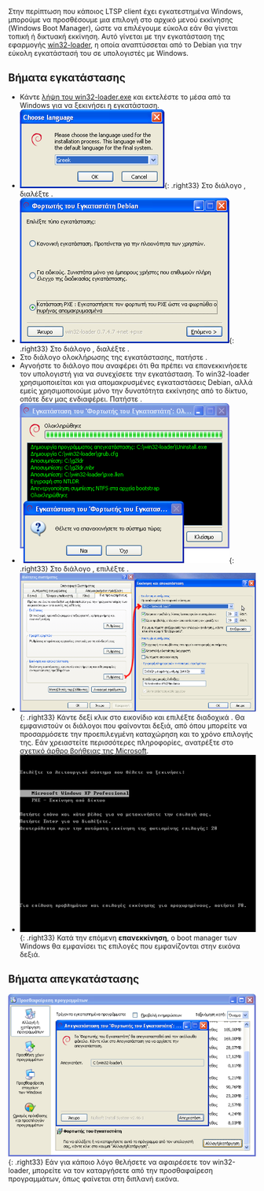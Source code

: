 Στην περίπτωση που κάποιος LTSP client έχει εγκατεστημένα Windows,
μπορούμε να προσθέσουμε μια επιλογή  στο αρχικό μενού εκκίνησης
(Windows Boot Manager), ώστε να επιλέγουμε εύκολα εάν θα γίνεται τοπική
ή δικτυακή εκκίνηση. Αυτό γίνεται με την εγκατάσταση της εφαρμογής
[win32-loader](https://en.wikipedia.org/wiki/Win32-loader), η οποία
αναπτύσσεται από το Debian για την εύκολη εγκατάστασή του σε
υπολογιστές με Windows.

## Βήματα εγκατάστασης

  - Κάντε [λήψη του
    win32-loader.exe](http://ftp.debian.org/debian/tools/win32-loader/stable/win32-loader.exe)
    και εκτελέστε το μέσα από τα Windows για να ξεκινήσει η εγκατάσταση.
  - ![Win32-loader-language.png](Win32-loader-language.png){: .right33} Στο διάλογο ,
    διαλέξτε .
  - ![Win32-loader-pxe-mode.png](Win32-loader-pxe-mode.png){: .right33} Στο διάλογο ,
    διαλέξτε .
  - Στο διάλογο ολοκλήρωσης της εγκατάστασης, πατήστε .
  - Αγνοήστε το διάλογο που αναφέρει ότι θα πρέπει να επανεκκινήσετε τον
    υπολογιστή για να συνεχίσετε την εγκατάσταση. Το win32-loader
    χρησιμοποιείται και για απομακρυσμένες εγκαταστάσεις Debian,
    αλλά εμείς χρησιμοποιούμε μόνο την δυνατότητα εκκίνησης από το
    δίκτυο, οπότε δεν μας ενδιαφέρει. Πατήστε .
  - ![Win32-loader-reboot.png](Win32-loader-reboot.png){: .right33} Στο διάλογο ,
    επιλέξτε .
  - ![Win32-loader-boot-ini.png](Win32-loader-boot-ini.png){: .right33} Κάντε δεξί κλικ
    στο εικονίδιο  και επιλέξτε διαδοχικά . Θα εμφανιστούν οι διάλογοι
    που φαίνονται δεξιά, από όπου μπορείτε να προσαρμόσετε την
    προεπιλεγμένη καταχώρηση και το χρόνο επιλογής της. Εάν
    χρειαστείτε περισσότερες πληροφορίες, ανατρέξτε στο [σχετικό
    άρθρο βοήθειας της
    Microsoft](http://support.microsoft.com/kb/289022).
  - ![Win32-loader-boot-menu.png](Win32-loader-boot-menu.png){: .right33} Κατά την
    επόμενη **επανεκκίνηση**, ο boot manager των Windows θα
    εμφανίσει τις επιλογές που εμφανίζονται στην εικόνα δεξιά.

## Βήματα απεγκατάστασης

![Win32-loader-uninstall.png](Win32-loader-uninstall.png){: .right33} Εάν για κάποιο
λόγο θελήσετε να αφαιρέσετε τον win32-loader, μπορείτε να τον
καταργήσετε από την προσθαφαίρεση προγραμμάτων, όπως φαίνεται στη
διπλανή εικόνα.

